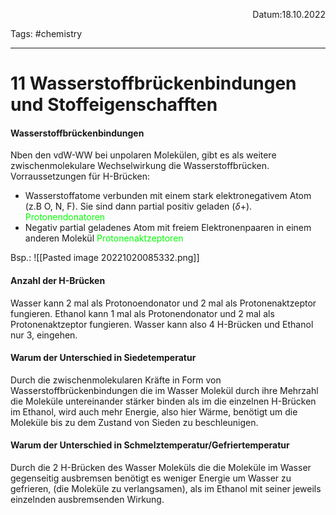 <p align="right">Datum:18.10.2022</p>

Tags: #chemistry 

---
# 11 Wasserstoffbrückenbindungen und Stoffeigenschafften
#### Wasserstoffbrückenbindungen
Nben den vdW-WW bei unpolaren Molekülen, gibt es als weitere zwischenmolekulare Wechselwirkung die Wasserstoffbrücken.
Vorraussetzungen für H-Brücken:
- Wasserstoffatome verbunden mit einem stark elektronegativem Atom (z.B O, N, F). Sie sind dann partial positiv geladen ($\delta$+).
  <a style="color:lime">Protonendonatoren</a>
- Negativ partial geladenes Atom mit freiem Elektronenpaaren in einem anderen Molekül
  <a style="color:lime">Protonenaktzeptoren</a>
  
Bsp.:
![[Pasted image 20221020085332.png]]
#### Anzahl der H-Brücken
Wasser kann 2 mal als Protonoendonator und 2 mal als Protonenaktzeptor fungieren.
Ethanol kann 1 mal als Protonendonator und 2 mal als Protonenaktzeptor fungieren.
Wasser kann also 4 H-Brücken und Ethanol nur 3, eingehen.
#### Warum der Unterschied in Siedetemperatur
Durch die zwischenmolekularen Kräfte in Form von Wasserstoffbrückenbindungen die im Wasser Molekül durch ihre Mehrzahl die Moleküle untereinander stärker binden als im die einzelnen H-Brücken im Ethanol, wird auch mehr Energie, also hier Wärme, benötigt um die Moleküle bis zu dem Zustand von Sieden zu beschleunigen.
#### Warum der Unterschied in Schmelztemperatur/Gefriertemperatur
Durch die 2 H-Brücken des Wasser Moleküls die die Moleküle im Wasser gegenseitig ausbremsen benötigt es weniger Energie um Wasser zu gefrieren, (die Moleküle zu verlangsamen), als im Ethanol mit seiner jeweils einzelnden ausbremsenden Wirkung.


